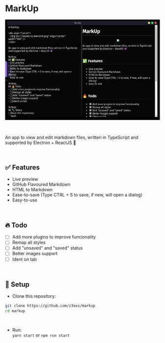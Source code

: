 # MarkUp

<div align="center">
  <img src="./assets/screenshot.png" align="center" width="600" />
</div>

<br><br>
An app to view and edit markdown files, written in TypeScript and supported by Electron + ReactJS 👾

&nbsp;
## ✅ Features
- Live preview
- GitHub Flavoured Markdown
- HTML to Markdown
- Ease-to-save (Type CTRL + S to save, if new, will open a dialog)
- Easy-to-use

&nbsp;
## 🔥 Todo
- [ ] Add more plugins to improve funcionality
- [ ] Remap all styles
- [ ] Add "unsaved" and "saved" status
- [ ] Better images support
- [ ] Ident on tab

&nbsp;
## 🔧 Setup
- Clone this repository:
```bash
git clone https://github.com/z3oxs/markup
cd markup
```

&nbsp;
- Run:<br>
`yarn start` or `npm run start`
